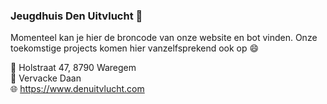 ### Jeugdhuis Den Uitvlucht 👋
Momenteel kan je hier de broncode van onze website en bot vinden.
Onze toekomstige projects komen hier vanzelfsprekend ook op 😄

:round_pushpin: Holstraat 47, 8790 Waregem
<br/>
:bust_in_silhouette: Vervacke Daan
<br/>
:globe_with_meridians: https://www.denuitvlucht.com
